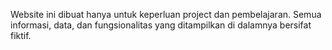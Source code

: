 Website ini dibuat hanya untuk keperluan project dan pembelajaran. Semua informasi, data, dan fungsionalitas yang ditampilkan di dalamnya bersifat fiktif.
